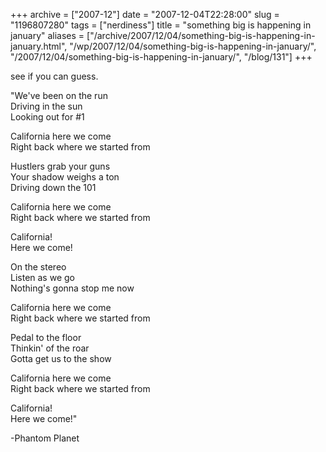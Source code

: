 +++
archive = ["2007-12"]
date = "2007-12-04T22:28:00"
slug = "1196807280"
tags = ["nerdiness"]
title = "something big is happening in january"
aliases = ["/archive/2007/12/04/something-big-is-happening-in-january.html", "/wp/2007/12/04/something-big-is-happening-in-january/", "/2007/12/04/something-big-is-happening-in-january/", "/blog/131"]
+++

see if you can guess.

"We've been on the run  
Driving in the sun  
Looking out for #1

California here we come  
Right back where we started from

Hustlers grab your guns  
Your shadow weighs a ton  
Driving down the 101

California here we come  
Right back where we started from

California!  
Here we come!

On the stereo  
Listen as we go  
Nothing's gonna stop me now

California here we come  
Right back where we started from

Pedal to the floor  
Thinkin' of the roar  
Gotta get us to the show

California here we come  
Right back where we started from

California!  
Here we come!"

-Phantom Planet


